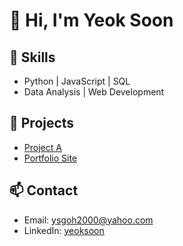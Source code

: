 # 👋 Hi, I'm Yeok Soon

## 🔧 Skills
- Python | JavaScript | SQL
- Data Analysis | Web Development

## 🚀 Projects
- [Project A](https://github.com/johnsmith/project-a)
- [Portfolio Site](https://johnsmith.github.io/)

## 📫 Contact
- Email: ysgoh2000@yahoo.com
- LinkedIn: [yeoksoon](https://www.linkedin.com/in/yeoksoon/)
